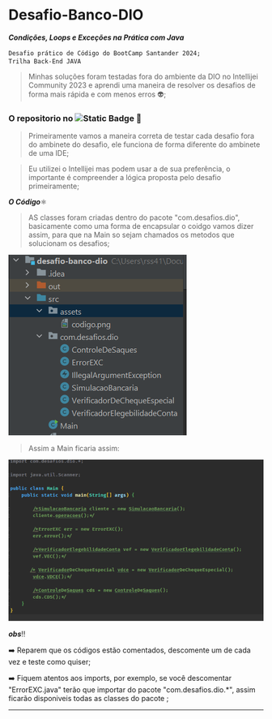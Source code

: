 # Desafio-Banco-DIO

***Condições, Loops e Exceções na Prática com Java***


```
Desafio prático de Código do BootCamp Santander 2024;
Trilha Back-End JAVA
```


> Minhas soluções foram testadas fora do ambiente da DIO no Intellijei Community 2023 e aprendi uma maneira de resolver os desafios de forma mais rápida e com menos erros 👽;


### O repositorio no ![Static Badge](https://img.shields.io/badge/git-hub-blue) 🎱


> Primeiramente vamos a maneira correta de testar cada desafio fora do ambinete do desafio, ele funciona de forma diferente do ambinete de uma IDE;

> Eu utilizei o Intellijei mas podem usar a de sua preferência, o importante é compreender a lógica proposta pelo desafio primeiramente;

***O Código***⚛️

> AS classes foram criadas dentro do pacote "com.desafios.dio", basicamente como uma forma de encapsular o coidgo vamos dizer assim, para que na Main so sejam chamados os metodos que solucionam os desafios;

![codigo.png](src/assets/codigo.png)


> Assim a Main ficaria assim:

![image.png](src/assets/main.png)

***obs***‼️

➡️ Reparem que os códigos estão comentados, descomente um de cada vez e teste como quiser;

➡️ Fiquem atentos aos imports, por exemplo, se você descomentar  "ErrorEXC.java" terão que importar do pacote "com.desafios.dio.*", assim ficarão disponiveis todas as classes do pacote ;


***
